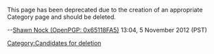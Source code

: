 This page has been deprecated due to the creation of an appropriate
Category page and should be deleted.

--[Shawn Nock (OpenPGP: 0x65118FA5)](User:Nock) 13:04, 5
November 2012 (PST)

[Category:Candidates for
deletion](Category:Candidates_for_deletion)
